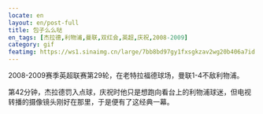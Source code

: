 ```yaml
---
locate: en
layout: en/post-full
title: 包子么么哒
en_tags: [杰拉德,利物浦,曼联,双红会,英超,庆祝,2008-2009]
category: gif
featimg: https://ws1.sinaimg.cn/large/7bb8bd97gy1fxsgkzav2wg20b406a7id.gif
---
```


2008-2009赛季英超联赛第29轮，在老特拉福德球场，曼联1-4不敌利物浦。

第42分钟，杰拉德罚入点球，庆祝时他只是想跑向看台上的利物浦球迷，但电视转播的摄像镜头刚好在那里，于是便有了这经典一幕。
